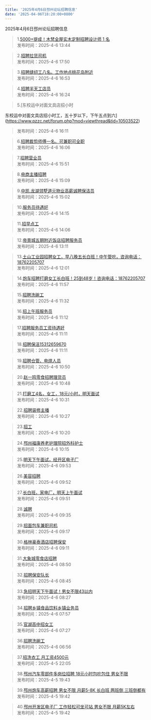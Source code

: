 ```yaml
---
title: '2025年4月6日邳州论坛招聘信息'
date: '2025-04-06T18:20:00+0800'
---
```

2025年4月6日邳州论坛招聘信息
<!--more-->
>1.[5000+提成！木梵全屋实木定制招聘设计师 1 名](https://www.pzzc.net/forum.php?mod=viewthread&tid=10503493)<br>
>发布时间：2025-4-6 13:44

>2.[招聘拉货司机](https://www.pzzc.net/forum.php?mod=viewthread&tid=10503538)<br>
>发布时间：2025-4-6 17:50

>3.[招聘缝纫工八名。工作地点桃花岛附近](https://www.pzzc.net/forum.php?mod=viewthread&tid=10503528)<br>
>发布时间：2025-4-6 16:53

>4.[招聘半天工店员](https://www.pzzc.net/forum.php?mod=viewthread&tid=10503524)<br>
>发布时间：2025-4-6 16:24

>5.[东校运中对面文具店招小时

东校运中对面文具店招小时工，五十岁以下，下午五点到六](https://www.pzzc.net/forum.php?mod=viewthread&tid=10503522)<br>
>发布时间：2025-4-6 16:11

>6.[招聘裁剪师傅一名。可兼职可全职](https://www.pzzc.net/forum.php?mod=viewthread&tid=10503520)<br>
>发布时间：2025-4-6 16:06

>7.[招聘营业员](https://www.pzzc.net/forum.php?mod=viewthread&tid=10503519)<br>
>发布时间：2025-4-6 15:51

>8.[电商主播招聘](https://www.pzzc.net/forum.php?mod=viewthread&tid=10503507)<br>
>发布时间：2025-4-6 15:09

>9.[中凯.龙湖领墅道元物业高薪诚聘保洁员](https://www.pzzc.net/forum.php?mod=viewthread&tid=10503501)<br>
>发布时间：2025-4-6 15:02

>10.[服务员待遇好](https://www.pzzc.net/forum.php?mod=viewthread&tid=10503496)<br>
>发布时间：2025-4-6 14:15

>11.[招早点工](https://www.pzzc.net/forum.php?mod=viewthread&tid=10503494)<br>
>发布时间：2025-4-6 14:06

>12.[帝景城五期附近饭店招聘服务员](https://www.pzzc.net/forum.php?mod=viewthread&tid=10503486)<br>
>发布时间：2025-4-6 13:11

>13.[土山工业园招聘女工，早八晚五长白班！中午管吃，咨询电话：18762205707](https://www.pzzc.net/forum.php?mod=viewthread&tid=10503482)<br>
>发布时间：2025-4-6 12:01

>14.[炮车招聘打磨女工长白班！25到48岁！咨询电话：18762205707](https://www.pzzc.net/forum.php?mod=viewthread&tid=10503481)<br>
>发布时间：2025-4-6 11:57

>15.[招聘洗碗工](https://www.pzzc.net/forum.php?mod=viewthread&tid=10503477)<br>
>发布时间：2025-4-6 11:32

>16.[招上午班服务员](https://www.pzzc.net/forum.php?mod=viewthread&tid=10503470)<br>
>发布时间：2025-4-6 11:12

>17.[招聘服务员工资待遇好](https://www.pzzc.net/forum.php?mod=viewthread&tid=10503469)<br>
>发布时间：2025-4-6 11:11

>18.[招聘保洁15312659670](https://www.pzzc.net/forum.php?mod=viewthread&tid=10503468)<br>
>发布时间：2025-4-6 11:11

>19.[招聘仓管、电焊人员](https://www.pzzc.net/forum.php?mod=viewthread&tid=10503463)<br>
>发布时间：2025-4-6 10:50

>20.[赵一鸣零食招聘理货员](https://www.pzzc.net/forum.php?mod=viewthread&tid=10503462)<br>
>发布时间：2025-4-6 10:48

>21.[打磨工4名，女工，18元/小时，明天面试](https://www.pzzc.net/forum.php?mod=viewthread&tid=10503455)<br>
>发布时间：2025-4-6 10:31

>22.[招聘装修主播](https://www.pzzc.net/forum.php?mod=viewthread&tid=10503452)<br>
>发布时间：2025-4-6 10:27

>23.[招工](https://www.pzzc.net/forum.php?mod=viewthread&tid=10503447)<br>
>发布时间：2025-4-6 10:20

>24.[邳州福康养老护理院招外科护士](https://www.pzzc.net/forum.php?mod=viewthread&tid=10503445)<br>
>发布时间：2025-4-6 10:15

>25.[明天下午面试，经开区电子厂](https://www.pzzc.net/forum.php?mod=viewthread&tid=10503439)<br>
>发布时间：2025-4-6 09:53

>26.[美容招聘](https://www.pzzc.net/forum.php?mod=viewthread&tid=10503438)<br>
>发布时间：2025-4-6 09:52

>27.[长白班，家电厂，明天上午面试](https://www.pzzc.net/forum.php?mod=viewthread&tid=10503436)<br>
>发布时间：2025-4-6 09:51

>28.[诚聘](https://www.pzzc.net/forum.php?mod=viewthread&tid=10503435)<br>
>发布时间：2025-4-6 09:35

>29.[招面包车兼职司机](https://www.pzzc.net/forum.php?mod=viewthread&tid=10503431)<br>
>发布时间：2025-4-6 09:17

>30.[格林豪泰酒店招聘保安](https://www.pzzc.net/forum.php?mod=viewthread&tid=10503428)<br>
>发布时间：2025-4-6 09:11

>31.[大象城零食店招聘](https://www.pzzc.net/forum.php?mod=viewthread&tid=10503421)<br>
>发布时间：2025-4-6 08:50

>32.[招聘保安队长](https://www.pzzc.net/forum.php?mod=viewthread&tid=10503420)<br>
>发布时间：2025-4-6 08:45

>33.[急招明天下午面试！男女不限43以内](https://www.pzzc.net/forum.php?mod=viewthread&tid=10503417)<br>
>发布时间：2025-4-6 08:27

>34.[招聘乡镇食品饮料乡镇业务员](https://www.pzzc.net/forum.php?mod=viewthread&tid=10503410)<br>
>发布时间：2025-4-6 07:57

>35.[官湖高中招女工](https://www.pzzc.net/forum.php?mod=viewthread&tid=10503408)<br>
>发布时间：2025-4-6 07:27

>36.[招聘洗碗工](https://www.pzzc.net/forum.php?mod=viewthread&tid=10503405)<br>
>发布时间：2025-4-6 06:56

>37.[招洗衣工  月工资4500元](https://www.pzzc.net/forum.php?mod=viewthread&tid=10503394)<br>
>发布时间：2025-4-5 22:05

>38.[邳州汽车零部件多岗位招聘 18元小时包吃包住 男女不限](https://www.pzzc.net/forum.php?mod=viewthread&tid=10503381)<br>
>发布时间：2025-4-5 19:43

>39.[邳州炮车高薪招聘 男女不限 月薪5-8K 长白班 两班倒 三班倒都有](https://www.pzzc.net/forum.php?mod=viewthread&tid=10503380)<br>
>发布时间：2025-4-5 19:42

>40.[邳州开发区电子厂 工作轻松可坐可站 男女不限 月薪5K左右](https://www.pzzc.net/forum.php?mod=viewthread&tid=10503378)<br>
>发布时间：2025-4-5 19:42

